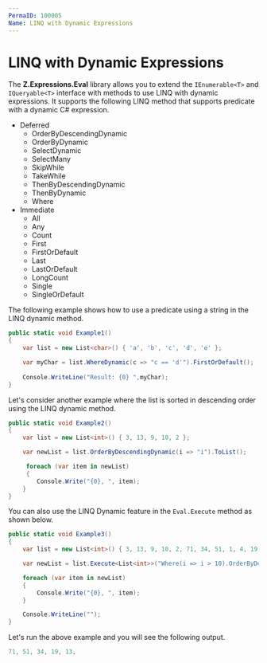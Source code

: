 ```yaml
---
PermaID: 100005
Name: LINQ with Dynamic Expressions
---
```


# LINQ with Dynamic Expressions

The **Z.Expressions.Eval** library allows you to extend the `IEnumerable<T>` and `IQueryable<T>` interface with methods to use LINQ with dynamic expressions. It supports the following LINQ method that supports predicate with a dynamic C# expression.

 - Deferred
   - OrderByDescendingDynamic
   - OrderByDynamic
   - SelectDynamic
   - SelectMany
   - SkipWhile
   - TakeWhile
   - ThenByDescendingDynamic
   - ThenByDynamic
   - Where
 - Immediate
   - All
   - Any
   - Count
   - First
   - FirstOrDefault
   - Last
   - LastOrDefault
   - LongCount
   - Single
   - SingleOrDefault

The following example shows how to use a predicate using a string in the LINQ dynamic method.

```csharp
public static void Example1()
{
	var list = new List<char>() { 'a', 'b', 'c', 'd', 'e' };

	var myChar = list.WhereDynamic(c => "c == 'd'").FirstOrDefault();
	
	Console.WriteLine("Result: {0} ",myChar);
}
```

Let's consider another example where the list is sorted in descending order using the LINQ dynamic method. 

```csharp
public static void Example2()
{
	var list = new List<int>() { 3, 13, 9, 10, 2 };

	var newList = list.OrderByDescendingDynamic(i => "i").ToList();

     foreach (var item in newList)
     {
		Console.Write("{0}, ", item);
	}
}
```

You can also use the LINQ Dynamic feature in the `Eval.Execute` method as shown below.

```csharp
public static void Example3()
{
	var list = new List<int>() { 3, 13, 9, 10, 2, 71, 34, 51, 1, 4, 19, 7 };

	var newList = list.Execute<List<int>>("Where(i => i > 10).OrderByDescending(i => i).ToList()");

	foreach (var item in newList)
	{
		Console.Write("{0}, ", item);
	}

    Console.WriteLine("");
}
```

Let's run the above example and you will see the following output.

```csharp
71, 51, 34, 19, 13,
```
